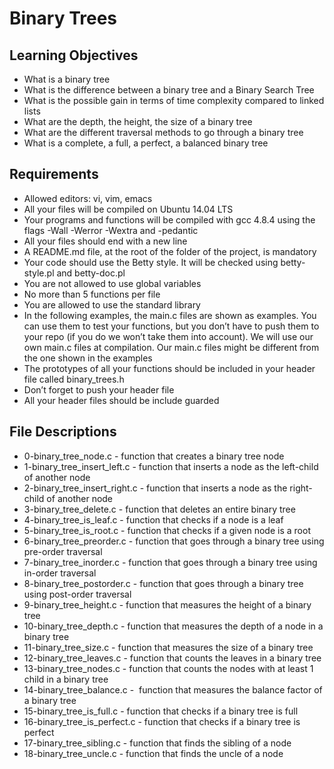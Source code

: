 # Binary Trees

## Learning Objectives
* What is a binary tree
* What is the difference between a binary tree and a Binary Search Tree
* What is the possible gain in terms of time complexity compared to linked lists
* What are the depth, the height, the size of a binary tree
* What are the different traversal methods to go through a binary tree
* What is a complete, a full, a perfect, a balanced binary tree

## Requirements
* Allowed editors: vi, vim, emacs
* All your files will be compiled on Ubuntu 14.04 LTS
* Your programs and functions will be compiled with gcc 4.8.4 using the flags -Wall -Werror -Wextra and -pedantic
* All your files should end with a new line
* A README.md file, at the root of the folder of the project, is mandatory
* Your code should use the Betty style. It will be checked using betty-style.pl and betty-doc.pl
* You are not allowed to use global variables
* No more than 5 functions per file
* You are allowed to use the standard library
* In the following examples, the main.c files are shown as examples. You can use them to test your functions, but you don’t have to push them to your repo (if you do we won’t take them into account). We will use our own main.c files at compilation. Our main.c files might be different from the one shown in the examples
* The prototypes of all your functions should be included in your header file called binary_trees.h
* Don’t forget to push your header file
* All your header files should be include guarded


## File Descriptions

* 0-binary_tree_node.c - function that creates a binary tree node
* 1-binary_tree_insert_left.c - function that inserts a node as the left-child of another node
* 2-binary_tree_insert_right.c - function that inserts a node as the right-child of another node
* 3-binary_tree_delete.c - function that deletes an entire binary tree
* 4-binary_tree_is_leaf.c - function that checks if a node is a leaf
* 5-binary_tree_is_root.c - function that checks if a given node is a root
* 6-binary_tree_preorder.c - function that goes through a binary tree using pre-order traversal
* 7-binary_tree_inorder.c - function that goes through a binary tree using in-order traversal
* 8-binary_tree_postorder.c - function that goes through a binary tree using post-order traversal
* 9-binary_tree_height.c - function that measures the height of a binary tree
* 10-binary_tree_depth.c - function that measures the depth of a node in a binary tree
* 11-binary_tree_size.c - function that measures the size of a binary tree
* 12-binary_tree_leaves.c - function that counts the leaves in a binary tree
* 13-binary_tree_nodes.c - function that counts the nodes with at least 1 child in a binary tree
* 14-binary_tree_balance.c -  function that measures the balance factor of a binary tree
* 15-binary_tree_is_full.c - function that checks if a binary tree is full
* 16-binary_tree_is_perfect.c - function that checks if a binary tree is perfect
* 17-binary_tree_sibling.c - function that finds the sibling of a node
* 18-binary_tree_uncle.c - function that finds the uncle of a node

